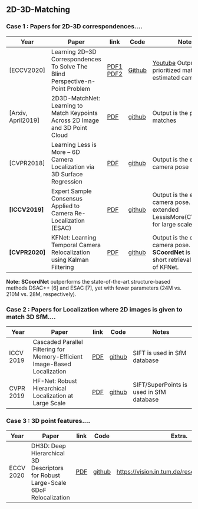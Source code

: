 ## 2D-3D-Matching  

### Case 1 : Papers for 2D-3D correspondences.... 
| Year | Paper | link | Code |**Notes** |
| --- | --- | --- | --- |  --- |  
|[ECCV2020]| Learning 2D–3D Correspondences To Solve The Blind Perspective-n-Point Problem   |  [PDF1](https://arxiv.org/pdf/2003.06752.pdf) [PDF2](https://arxiv.org/pdf/2007.14628.pdf) |  [Github](https://github.com/Liumouliu/Deep_blind_PnP)  | [Youtube](https://www.youtube.com/watch?v=f5jZ5CojNe0)  Output is the prioritized matches & estimated camera pose |  
| [Arxiv, April2019] |  2D3D-MatchNet: Learning to Match Keypoints Across 2D Image and 3D Point Cloud  | [PDF](https://arxiv.org/pdf/1904.09742.pdf) | [github](  https://github.com/mengdanfeng/2D3D-MatchNet) | Output is the prioritized matches  |
| [CVPR2018] | Learning Less is More – 6D Camera Localization via 3D Surface Regression | [PDF](https://openaccess.thecvf.com/content_cvpr_2018/papers/Brachmann_Learning_Less_Is_CVPR_2018_paper.pdf) | [github](https://github.com/vislearn/LessMore)  | Output is the estimated camera pose  | 
| **[ICCV2019]** | Expert Sample Consensus Applied to Camera Re-Localization (ESAC) | [PDF](https://openaccess.thecvf.com/content_ICCV_2019/papers/Brachmann_Expert_Sample_Consensus_Applied_to_Camera_Re-Localization_ICCV_2019_paper.pdf) | [github](https://github.com/vislearn/esac)  | Output is the estimated camera pose. It extended LessisMore(CVPR2018) for large scale dataset.  | 
| **[CVPR2020]** | KFNet: Learning Temporal Camera Relocalization using Kalman Filtering | [PDF](https://arxiv.org/abs/2003.10629) | [github](https://github.com/zlthinker/KFNet)  | Output is the estimated camera pose. **SCoordNet** is the 1-short retrieval version of KFNet.    | 

**Note:** **SCoordNet** outperforms the state-of-the-art structure-based methods DSAC++ [6] and ESAC [7],  yet with fewer parameters (24M vs. 210M vs. 28M, respectively).

### Case 2 :  Papers for Localization where 2D images is given to match 3D SfM.... 
| Year | Paper | link | Code | **Notes**   |
| --- | --- | --- | --- |  --- | 
|ICCV 2019| Cascaded Parallel Filtering for Memory-Efficient Image-Based Localization | [PDF](https://openaccess.thecvf.com/content_ICCV_2019/html/Cheng_Cascaded_Parallel_Filtering_for_Memory-Efficient_Image-Based_Localization_ICCV_2019_paper.html) | [github](https://github.com/wentaocheng-cv/cpf_localization) |  SIFT is used in SfM database | 
|CVPR 2019| HF-Net: Robust Hierarchical Localization at Large Scale | [PDF](https://openaccess.thecvf.com/content_CVPR_2019/papers/Sarlin_From_Coarse_to_Fine_Robust_Hierarchical_Localization_at_Large_Scale_CVPR_2019_paper.pdf) | [github](https://github.com/ethz-asl/hfnet) |  SIFT/SuperPoints is used in SfM database |        

### Case 3 : 3D point features.... 
| Year | Paper | link | Code | Extra.  |
| --- | --- | --- | --- |  --- |  
| ECCV 2020 |  DH3D: Deep Hierarchical 3D Descriptors for Robust Large-Scale 6DoF Relocalization | [PDF](https://arxiv.org/pdf/2007.09217.pdf)  |  [github](https://github.com/JuanDuGit/DH3D)  |  https://vision.in.tum.de/research/vslam/dh3d |
